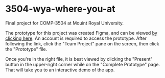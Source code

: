# 3504-wya-where-you-at
Final project for COMP-3504 at Mouint Royal University.

The prototype for this project was created Figma, and can be viewed [by clicking here](https://www.figma.com/file/lZBVmBs4MAM3LCDtjtOGWQ/Prototype).
An account is required to access the prototype. After following the link, click the "Team Project" pane on the screen, then click the "Prototype" file. 

Once you're in the right file, it is best viewed by clicking the "Present" button in the upper-right corner while on the "Complete Prototype" page. That will take you to an interactive demo of the app.

